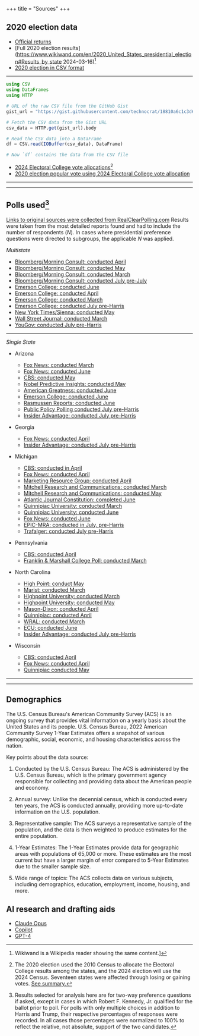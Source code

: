 +++
title = "Sources"
+++

## 2020 election data

* [Official returns](https://www.archives.gov/electoral-college/2020)
* [Full 2020 election results](https://www.wikiwand.com/en/2020_United_States_presidential_election#Results_by_state 2024-03-16)[^1]
* [2020 election in CSV format](https://gist.githubusercontent.com/technocrat/18810a6c1c3d6d2c443876f06df0ad28/raw/a4b7ebf2d6429c5224417a133caa61dedfaa433e/2020vote.csv)
---
```julia
using CSV
using DataFrames
using HTTP

# URL of the raw CSV file from the GitHub Gist
gist_url = "https://gist.githubusercontent.com/technocrat/18810a6c1c3d6d2c443876f06df0ad28/raw/a4b7ebf2d6429c5224417a133caa61dedfaa433e/2020vote.csv"

# Fetch the CSV data from the Gist URL
csv_data = HTTP.get(gist_url).body

# Read the CSV data into a DataFrame
df = CSV.read(IOBuffer(csv_data), DataFrame)

# Now `df` contains the data from the CSV file
```
* [2024 Electoral College vote allocations](https://www.archives.gov/electoral-college/allocation)[^2]
* [2020 election popular vote using 2024 Electoral College vote allocation](https://raw.githubusercontent.com/technocrat/swingwatch.org/main/_assets/objs/2024vote.csv)

---
[^1]: Wikiwand is a Wikipedia reader showing the same content.]
[^2]: The 2020 election used the 2010 Census to allocate the Electoral College results among the states, and the 2024 election will use the 2024 Census. Seventeen states were affected through losing or gaining votes. [See summary.](http://swingwatch.org/changes/)

---

## Polls used[^3]

[Links to original sources were collected from RealClearPolling.com](https://www.realclearpolling.com/latest-polls/election) Results were taken from the most detailed reports found and had to include the number of respondents ($N$). In cases where presidential preference questions were directed to subgroups, the applicable $N$ was applied.

*Multistate*

  - [Bloomberg/Morning Consult: conducted April](https://pro-assets.morningconsult.com/wp-uploads/2024/04/Bloomberg_2024-Election-Tracking-Wave-7.pdf)
  - [Bloomberg/Morning Consult: conducted May](https://pro-assets.morningconsult.com/wp-uploads/2024/05/Bloomberg-Election-Tracking-Wave-8-Toplines-Crosstabs.pdf)
  - [Bloomberg/Morning Consult: conducted March](https://pro-assets.morningconsult.com/wp-uploads/2024/03/Bloomberg_2024-Election-Tracking-Wave-6.pdf) 
  - [Bloomberg/Morning Consult: conducted July pre-July](https://pro-assets.morningconsult.com/wp-uploads/2024/07/Bloomberg-Election-Tracking-Wave-9-Toplines-Crosstabs.pdf)
  - [Emerson College: conducted June](https://docs.google.com/spreadsheets/d/1vGeTKW3MRDR5dXHM2IjM8ORz7HOyP5Le/edit?gid=532631346#gid=532631346)
  - [Emerson College: conducted April](https://emersoncollegepolling.com/trump-holds-edge-over-biden-in-seven-key-swing-state-polls/)
  - [Emerson College: conducted March](https://emersoncollegepolling.com/category/state-poll/)
  - [Emerson College: conducted July pre-Harris](https://docs.google.com/spreadsheets/d/1zJrIOcXtzIRkaa34BDkxoVe9HY3stwFc/edit?gid=1704598980#gid=1704598980)
  - [New York Times/Sienna: conducted May](https://www.nytimes.com/interactive/2024/05/13/us/elections/times-siena-poll-registered-voter-crosstabs.html)
  - [Wall Street Journal: conducted March ]((https://s.wsj.net/public/resources/documents/WSJ_Swing_States_Partial_March_2024.pdf))
  - [YouGov: conducted July pre-Harris](https://ygo-assets-websites-editorial-emea.yougov.net/documents/Times_SAY24_20240712_state_poll_results.pdf)


---

*Single State*

* Arizona
  - [Fox News: conducted March](https://static.foxnews.com/foxnews.com/content/uploads/2024/03/Fox_March-7-11-2024_Arizona_Topline_March-13-Release.pdf)
  - [Fox News: conducted June](https://static.foxnews.com/foxnews.com/content/uploads/2024/06/Fox_June-1-4-2024_ARIZONA_Topline_June-6-Release.pdf)
  - [CBS: conducted May](https://www.scribd.com/document/733845819/cbsnews-20240519-AZ-1-SUN#1fullscreen=1)
  - [Nobel Predictive Insights: conducted May](https://www.scribd.com/document/733845819/cbsnews-20240519-AZ-1-SUN#1fullscreen=1)
  - [American Greatness: conducted June](https://cdn.amgreatness.com/app/uploads/2024/06/AZ-June-Toplines.pdf)
  - [Emerson College: conducted June](https://docs.google.com/spreadsheets/d/1vGeTKW3MRDR5dXHM2IjM8ORz7HOyP5Le/edit?gid=532631346#gid=532631346)
  - [Rasmussen Reports: conducted June](https://www.rasmussenreports.com/public_content/politics/public_surveys/crosstabs_2_arizona_june_2024)
  - [Public Policy Polling conducted July pre-Harris](https://www.nytimes.com/interactive/2024/us/politics/presidential-candidates-third-party-independent.html)
  - [Insider Advantage: conducted July pre-Harris](https://insideradvantage.com/top-line-cross-tabs-for-insideradvantage-az-nv-and-pa-july-15-16-surveys/)
  
* Georgia
  - [Fox News: conducted April](https://static.foxnews.com/foxnews.com/content/uploads/2024/04/Fox_April-11-16-2024_GEORGIA_Topline_April-18-Release-1.pdf)
  - [Insider Advantage: conducted July pre-Harris](https://insideradvantage.com/top-line-tabs-for-insideradvantage-fox5-atlanta-survey/)
* Michigan
  - [CBS: conducted in April](https://www.scribd.com/document/727317994/Cbsnews-20240428-MI-SUN)
  - [Fox News: conducted April](https://static.foxnews.com/foxnews.com/content/uploads/2024/04/Fox_April-11-16-2024_MICHIGAN_Topline_April-18-Release.pdf)
  - [Marketing Resource Group: conducted April](https://www.realclearpolitics.com/docs/2024/michigan-poll-presidential-election-Press_Release.pdf)
  - [Mitchell Research and Communications: conducted March](https://www.realclearpolitics.com/docs/2024/Mitchell-MIRS_MI_Poll_Press_Release_-_Presidential_Race_12_NOON_3-20-24.pdf)
  -  [Mitchell Research and Communications: conducted May](https://www.realclearpolitics.com/docs/2024/Mitchell-MIRS_MI_Poll_Press_Release_-_Presidential_Race_517_PM_5-27-24.pdf)
  - [Atlantic Journal Constitution: completed June](https://www.ajc.com/news/am-atl-poll-trump-edging-biden/2SN4MIOROZA4DFOFDNXE2CFCJU/)
  - [Quinnipiac University: conducted March](https://poll.qu.edu/poll-release?releaseid=3893)
  - [Quinnipiac University: conducted June](https://poll.qu.edu/images/polling/ga/ga06052024_ggwb04.pdf)
  - [Fox News: conducted June](https://static.foxnews.com/foxnews.com/content/uploads/2024/06/Fox_June-1-4-2024_NEVADA_Topline_June-6-Release.pdf)
  - [EPIC-MRA: conducted in July, pre-Harris](https://ssl2002.webhosting.comcast.net/epic-mra/press/Stwd_Survey_July2024_Media_Freq.pdf)
  - [Trafalger: conducted July pre-Harris](https://www.thetrafalgargroup.org/wp-content/uploads/2024/07/MI-Gen-Pres-Poll-Report-0718.pdf)
* Pennsylvania
  - [CBS: conducted April](https://www.scribd.com/document/727318459/Cbsnews-20240428-PA-SUN)
  - [Franklin & Marshall College Poll: conducted March](https://www.fandmpoll.org/franklin-marshall-poll-release-april-2024)
* North Carolina
  - [High Point: conduct May](https://www.highpoint.edu/src/files/2023/08/103memo.pdf)
  -  [Marist: conducted March ](https://maristpoll.marist.edu/wp-content/uploads/2024/03/Marist-Poll_North-Carolina-NOS-and-Tables_202403181357.pdf)
  - [Highpoint University: conducted March](https://www.highpoint.edu/src/files/2023/08/102memo.pdf)
  - [Highpoint University: conducted May](https://www.highpoint.edu/src/files/2023/08/103memo.pdf)
  - [Mason-Dixon: conducted April](https://thehill.com/homenews/campaign/4603458-trump-leads-biden-in-north-carolina-poll/)
  - [Quinnipiac: conducted April](https://poll.qu.edu/images/polling/nc/nc04102024_ncaa99.pdf)
  - [WRAL: conducted March](https://wwwcache.wral.com/asset/news/state/nccapitol/2024/03/12/21325738/3247050-Poll_Report_-_PollPrint-DMID1-628w54pob.pdf)
  - [ECU: conducted June](https://surveyresearch-ecu.reportablenews.com/pr/trump-leads-biden-by-5-points-in-north-carolina-gubernatorial-election-remains-close-with-stein-up-1-on-robinson-trump-guilty-verdict-has-little-impact-on-nc-voter-intentions-for-november)
  - [Insider Advantage: conducted July pre-Harris](https://insideradvantage.com/top-line-cross-tabs-for-insideradvantage-az-nv-and-pa-july-15-16-surveys/)
* Wisconsin
  - [CBS: conducted April](https://www.scribd.com/document/727319278/Cbsnews-20240428-WI-SUN)
  - [Fox News: conducted April](https://static.foxnews.com/foxnews.com/content/uploads/2024/04/b002d3b3-Fox_April-11-16-2024_WISCONSIN_Topline_April-18-Release.pdf)
  - [Quinnipiac conducted May](https://poll.qu.edu/images/polling/wi/wi05082024_wizz76.pdf)
  
---
[^3]: Results selected for analysis here are for two-way preference questions if asked, except in cases in which Robert F. Kennedy, Jr. qualified for the ballot prior to poll. For polls with only multiple choices in addition to Harris and Trump, their respective percentages of responses were recorded. In all cases those percentages were normalized to 100% to reflect the relative, not absolute, support of the two candidates.
---

## Demographics

The U.S. Census Bureau's American Community Survey (ACS) is an ongoing survey that provides vital information on a yearly basis about the United States and its people. U.S. Census Bureau, 2022 American Community Survey 1-Year Estimates offers a snapshot of various demographic, social, economic, and housing characteristics across the nation.

Key points about the data source:

1. Conducted by the U.S. Census Bureau: The ACS is administered by the U.S. Census Bureau, which is the primary government agency responsible for collecting and providing data about the American people and economy.

2. Annual survey: Unlike the decennial census, which is conducted every ten years, the ACS is conducted annually, providing more up-to-date information on the U.S. population.

3. Representative sample: The ACS surveys a representative sample of the population, and the data is then weighted to produce estimates for the entire population.

4. 1-Year Estimates: The 1-Year Estimates provide data for geographic areas with populations of 65,000 or more. These estimates are the most current but have a larger margin of error compared to 5-Year Estimates due to the smaller sample size.

5. Wide range of topics: The ACS collects data on various subjects, including demographics, education, employment, income, housing, and more.

## AI research and drafting aids

* [Claude Opus](https://claude.ai)
* [Copilot](https://bing.com)
* [GPT-4](https://perplexity.ai)


